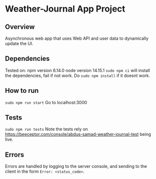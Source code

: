 # Weather-Journal App Project

## Overview
Asynchronous web app that uses Web API and user data to dynamically update the UI. 

## Dependencies
Tested on:
npm version 6.14.0
node version 14.15.1
`sudo npm ci` will install the dependencies, fail if not work. Do `sudo npm install` if it doesnt work.

## How to run 
`sudo npm run start`
Go to localhost:3000 

## Tests
`sudo npm run tests`
Note the tests rely on https://beeceptor.com/console/abdus-samad-weather-journal-test being live. 

## Errors
Errors are handled by logging to the server console, and sending to the client in the form `Error: <status_code>`.